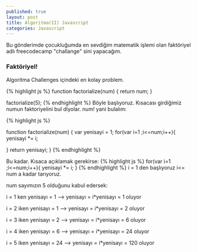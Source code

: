 ```yaml
---
published: true
layout: post
title: Algoritma(II) Javascript
categories: Javascript
---
```


Bu gönderimde çocukluğumda en sevdiğim matematik işlemi olan faktöriyel adlı freecodecamp "challange" sini yapacağım.

### Faktöriyel!

Algoritma Challenges içindeki en kolay problem.

{% highlight js %}
function factorialize(num) {
  return num;
}

factorialize(5);
{% endhighlight %}
Böyle başlıyoruz. Kısacası girdiğimiz numun faktoriyelini bul diyolar. num! yani bulalım:

{% highlight js %}

function factorialize(num) {
  var yenisayi = 1;
  for(var i=1 ;i<=num;i++){
  yenisayi *= i;
  
  }
  return yenisayi;
}
{% endhighlight %}

Bu kadar. Kısaca açıklamak gerekirse:
{% highlight js %}
  for(var i=1 ;i<=num;i++){
  yenisayi *= i;
  }
{% endhighlight %}
i = 1 den başlıyoruz i<= num a kadar tarıyoruz.

num sayımızın 5 olduğunu kabul edersek:

i = 1 ken yenisayı = 1 --> yenisayı = i*yenisayı = 1 oluyor


i = 2 iken yenisayı = 1 --> yenisayı = i*yenisayı = 2 oluyor


i = 3 iken yenisayı = 2 --> yenisayı = i*yenisayı = 6 oluyor


i = 4 iken yenisayı = 6 --> yenisayı = i*yenisayı = 24 oluyor


i = 5 iken yenisayı = 24 --> yenisayı = i*yenisayı = 120 oluyor
